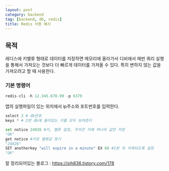 ```yaml
---
layout: post
category: backend
tag: [backend, db, redis]
title: Redis 사용 예시 
---
```


## 목적

레디스에 키밸류 형태로 데이터를 저장하면 메모리에 올라가서 디비에서 매번 쿼리 실행을 통해서 가져오는 것보다 더 빠르게 데이터를 가져올 수 있다.
특히 변하지 않는 값을 가져오려고 할 때 사용한다.   

### 기본 명령어

```python 
redis-cli -h 12.345.678.99 -p 6379
```
앱의 실행파일이 있는 위치에서 ip주소와 포트번호를 입력한다.

```python 
select 2 # db번호
keys * # 2번 db에 들어있는 키를 모두 보여준다

set notice 24926 #키, 밸류 설정, 주어진 키에 하나의 값만 저장
"OK"
get notice #키로 밸류값 찾기
"24926"
SET anotherkey "will expire in a minute" EX 60 #1분 뒤 삭제되도록 설정
"OK"
```

잘 정리되어있는 블로그 : https://sjh836.tistory.com/178